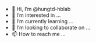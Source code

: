 - 👋 Hi, I’m @hungtd-hblab
- 👀 I’m interested in ...
- 🌱 I’m currently learning ...
- 💞️ I’m looking to collaborate on ...
- 📫 How to reach me ...

<!---
hungtd-hblab/hungtd-hblab is a ✨ special ✨ repository because its `README.md` (this file) appears on your GitHub profile.
You can click the Preview link to take a look at your changes.
--->
